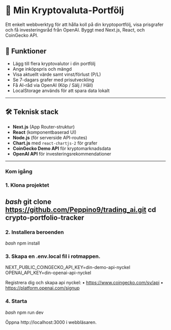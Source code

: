 # 💸 Min Kryptovaluta-Portfölj

Ett enkelt webbverktyg för att hålla koll på din kryptoportfölj, visa prisgrafer och få investeringsråd från OpenAI. Byggt med Next.js, React, och CoinGecko API.

## 📸 Funktioner

- Lägg till flera kryptovalutor i din portfölj
- Ange inköpspris och mängd
- Visa aktuellt värde samt vinst/förlust (P/L)
- Se 7-dagars grafer med prisutveckling
- Få AI-råd via OpenAI (Köp / Sälj / Håll)
- LocalStorage används för att spara data lokalt

---

## 🛠️ Teknisk stack

- **Next.js** (App Router-struktur)
- **React** (komponentbaserad UI)
- **Node.js** (för serverside API-routes)
- **Chart.js** med `react-chartjs-2` för grafer
- **CoinGecko Demo API** för kryptomarknadsdata
- **OpenAI API** för investeringsrekommendationer

---

### Kom igång

### 1. Klona projektet
*bash*
git clone https://github.com/Peppino9/trading_ai.git
cd crypto-portfolio-tracker
---

### 2. Installera beroenden
*bash*
npm install

### 3. Skapa en .env.local fil i rotmappen.
NEXT_PUBLIC_COINGECKO_API_KEY=din-demo-api-nyckel
OPENAI_API_KEY=din-openai-api-nyckel

Registrera dig och skapa api nyckel:
	•	https://www.coingecko.com/sv/api
	•	https://platform.openai.com/signup

### 4. Starta 
*bash*
npm run dev

Öppna http://localhost:3000 i webbläsaren.

